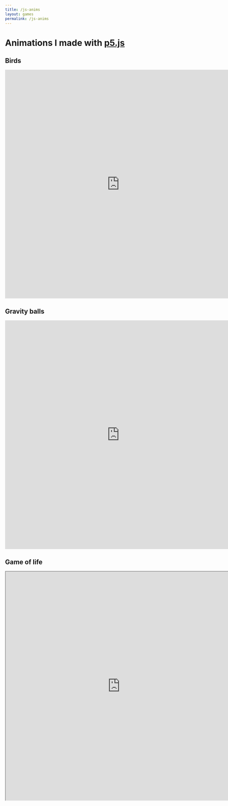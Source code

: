 ```yaml
---
title: /js-anims
layout: games
permalink: /js-anims
---
```


<h1>Animations I made with <a href="https://p5js.org/" target="_blank" rel="noopener noreferrer">p5.js</a></h1>

<h2>Birds</h2>
<iframe src="https://editor.p5js.org/Plotkine/present/NYcHr4h5V" width="750px" height="750px" frameBorder="0" title="birds"></iframe>

<h2>Gravity balls</h2>
<iframe src="https://editor.p5js.org/Plotkine/present/I-eeyxqFo" width="750px" height="750px" frameBorder="0" title="birds"></iframe>

<h2>Game of life</h2>
<iframe src="https://editor.p5js.org/Plotkine/present/I0OtMYTba" width="750px" height="750px" frameBorder="1" title="birds"></iframe>
